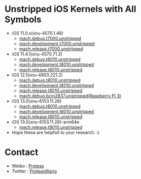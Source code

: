 # Unstripped iOS Kernels with All Symbols
* iOS 11.0.x(xnu-4570.1.46)
	* [mach.debug.t7000.unstripped](./iOS-v11.0/mach.debug.t7000.unstripped)
	* [mach.development.t7000.unstripped](./iOS-v11.0/mach.development.t7000.unstripped)
	* [mach.release.t7000.unstripped](./iOS-v11.0/mach.release.t7000.unstripped)
* iOS 11.4.1(xnu-4570.71.2)
	* [mach.debug.t8010.unstripped](./iOS-v11.4.1/mach.debug.t8010.unstripped)
	* [mach.development.t8010.unstripped](./iOS-v11.4.1/mach.development.t8010.unstripped)
	* [mach.release.t8010.unstripped](./iOS-v11.4.1/mach.release.t8010.unstripped)
* iOS 12.1(xnu-4903.221.2)
	* [mach.debug.t8010.unstripped](./iOS-v12.1/mach.debug.t8010.unstripped.7z)
	* [mach.development.t8010.unstripped](./iOS-v12.1/mach.development.t8010.unstripped.7z)
	* [mach.release.t8010.unstripped](./iOS-v12.1/mach.release.t8010.unstripped.7z)
	* [mach.debug.bcm2837.unstripped(Raspberry Pi 3)](./iOS-v12.1/mach.debug.bcm2837.unstripped.7z)
* iOS 13.0(xnu-6153.11.26)
	* [mach.debug.t8010.unstripped](./iOS-v13.0/mach.debug.t8010.unstripped.7z)
	* [mach.development.t8010.unstripped](./iOS-v13.0/mach.development.t8010.unstripped.7z)
	* [mach.release.t8010.unstripped](./iOS-v13.0/mach.release.t8010.unstripped.7z)
* iOS 13.0(xnu-6153.11.26)-arm64e
	* [mach.release.t8010.unstripped](./iOS-v13.0-arm64e/mach.release.t8010.unstripped.7z)
* Hope these are helpfull to your research. :)

# Contact
* Weibo : [Proteas](http://weibo.com/proteaswang)
* Twitter : [ProteasWang](https://twitter.com/ProteasWang)


